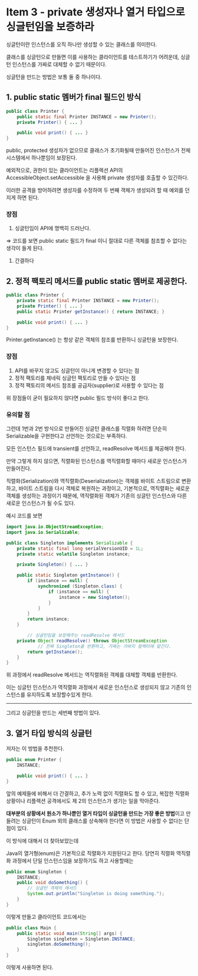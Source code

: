 # Item 3 - private 생성자나 열거 타입으로 싱글턴임을 보증하라

싱글턴이란 인스턴스를 오직 하나만 생성할 수 있는 클래스를 의미한다.

클래스를 싱글턴으로 만들면 이를 사용하는 클라이언트를 테스트하기가 어려운데, 싱글턴 인스턴스를 가짜로 대체할 수 없기 때문이다.

싱글턴을 만드는 방법은 보통 둘 중 하나이다.

## 1. public static 멤버가 final 필드인 방식

```java
public class Printer {
    public static final Printer INSTANCE = new Printer();
    private Printer() { ... }

    public void print() { ... }
}
```

public, protected 생성자가 없으므로 클래스가 초기화될때 만들어진 인스턴스가 전체 시스템에서 하나뿐임이 보장된다.

예외적으로, 권한이 있는 클라이언트는 리플렉션 API의 AccessibleObject.setAccessible 을 사용해 private 생성자를 호출할 수 있긴하다.

이러한 공격을 방어하려면 생성자를 수정하여 두 번째 객체가 생성되려 할 때 예외를 던지게 하면 된다.

### 장점

1. 싱글턴임이 API에 명백히 드러난다.

⇒ 코드를 보면 public static 필드가 final 이니 절대로 다른 객체를 참조할 수 없다는 생각이 들게 된다.

1. 간결하다

## 2. 정적 팩토리 메서드를 public static 멤버로 제공한다.

```java
public class Printer {
    private static final Printer INSTANCE = new Printer();
    private Printer() { ... }
    public static Printer getInstance() { return INSTANCE; }

    public void print() { ... }
}
```

Printer.getInstance() 는 항상 같은 객체의 참조를 반환하니 싱글턴을 보장한다.

### 장점

1. API를 바꾸지 않고도 싱글턴이 아니게 변경할 수 있다는 점
2. 정적 팩토리를 제네릭 싱글턴 팩토리로 만들 수 있다는 점
3. 정적 팩토리의 메서드 참조를 공급자(supplier)로 사용할 수 있다는 점

위 장점들이 굳이 필요하지 않다면 public 필드 방식이 좋다고 한다.

### 유의할 점

그런데 1번과 2번 방식으로 만들어진 싱글턴 클래스를 직렬화 하려면 단순히 Serializable을 구현한다고 선언하는 것으로는 부족하다.

모든 인스턴스 필드에 transient를 선언하고, readResolve 메서드를 제공해야 한다.

만약 그렇게 하지 않으면, 직렬화된 인스턴스를 역직렬화할 때마다 새로운 인스턴스가 만들어진다.

직렬화(Serialization)와 역직렬화(Deserialization)는 객체를 바이트 스트림으로 변환하고, 바이트 스트림을 다시 객체로 복원하는 과정이고, 기본적으로, 역직렬화는 새로운 객체를 생성하는 과정이기 때문에, 역직렬화된 객체가 기존의 싱글턴 인스턴스와 다른 새로운 인스턴스가 될 수도 있다.

예시 코드를 보면

```java
import java.io.ObjectStreamException;
import java.io.Serializable;

public class Singleton implements Serializable {
    private static final long serialVersionUID = 1L;
    private static volatile Singleton instance;

    private Singleton() { ... }

    public static Singleton getInstance() {
        if (instance == null) {
            synchronized (Singleton.class) {
                if (instance == null) {
                    instance = new Singleton();
                }
            }
        }
        return instance;
    }

		// 싱글턴임을 보장해주는 readResolve 메서드
    private Object readResolve() throws ObjectStreamException 
		    // 진짜 Singleton을 반환하고, 가짜는 가바지 컬렉터에 맡긴다.
        return getInstance();
    }
}

```

위 과정에서 readResolve 메서드는 역직렬화된 객체를 대체할 객체를 반환한다.

이는 싱글턴 인스턴스가 역직렬화 과정에서 새로운 인스턴스로 생성되지 않고 기존의 인스턴스를 유지하도록 보장할수있게 한다.

---

그리고 싱글턴을 만드는 세번째 방법이 있다.

## 3. 열거 타입 방식의 싱글턴

저자는 이 방법을 추천한다.

```java
public enum Printer {
    INSTANCE;

    public void print() { ... }
}
```

앞의 예제들에 비해서 더 간결하고, 추가 노력 없이 직렬화도 할 수 있고, 복잡한 직렬화 상황이나 리플렉션 공격에서도 제 2의 인스턴스가 생기는 일을 막아준다.

**대부분의 상황에서 원소가 하나뿐인 열거 타입이 싱글턴을 만드는 가장 좋은 방법**이고 만들려는 싱글턴이 Enum 외의 클래스를 상속해야 한다면 이 방법은 사용할 수 없다는 단점이 있다.

이 방식에 대해서 더 찾아보았는데

Java의 열거형(enum)은 기본적으로 직렬화가 지원된다고 한다. 당연히 직렬화 역직렬화 과정에서 단일 인스턴스임을 보장하기도 하고 사용할때는

```java
public enum Singleton {
    INSTANCE;
    public void doSomething() {
        // 싱글턴 객체의 메서드
        System.out.println("Singleton is doing something.");
    }
}
```

이렇게 만들고 클라이언트 코드에서는

```java
public class Main {
    public static void main(String[] args) {
        Singleton singleton = Singleton.INSTANCE;
        singleton.doSomething();
    }
}
```

이렇게 사용하면 된다.